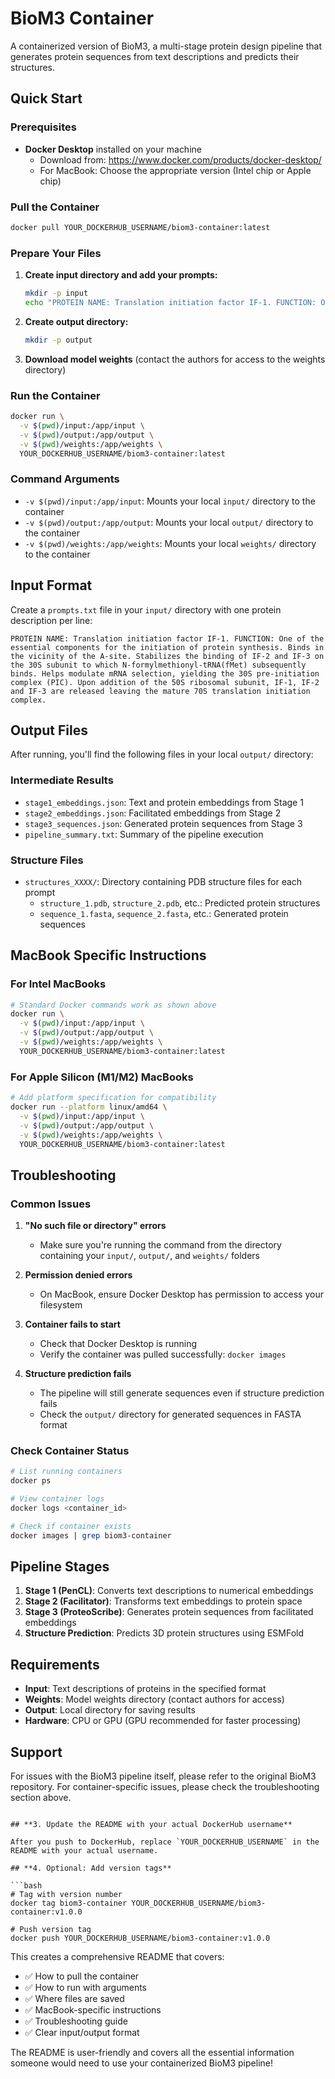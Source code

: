 # BioM3 Container

A containerized version of BioM3, a multi-stage protein design pipeline that generates protein sequences from text descriptions and predicts their structures.

## Quick Start

### Prerequisites

- **Docker Desktop** installed on your machine
  - Download from: https://www.docker.com/products/docker-desktop/
  - For MacBook: Choose the appropriate version (Intel chip or Apple chip)

### Pull the Container

```bash
docker pull YOUR_DOCKERHUB_USERNAME/biom3-container:latest
```

### Prepare Your Files

1. **Create input directory and add your prompts:**
   ```bash
   mkdir -p input
   echo "PROTEIN NAME: Translation initiation factor IF-1. FUNCTION: One of the essential components for the initiation of protein synthesis..." > input/prompts.txt
   ```

2. **Create output directory:**
   ```bash
   mkdir -p output
   ```

3. **Download model weights** (contact the authors for access to the weights directory)

### Run the Container

```bash
docker run \
  -v $(pwd)/input:/app/input \
  -v $(pwd)/output:/app/output \
  -v $(pwd)/weights:/app/weights \
  YOUR_DOCKERHUB_USERNAME/biom3-container:latest
```

### Command Arguments

- `-v $(pwd)/input:/app/input`: Mounts your local `input/` directory to the container
- `-v $(pwd)/output:/app/output`: Mounts your local `output/` directory to the container  
- `-v $(pwd)/weights:/app/weights`: Mounts your local `weights/` directory to the container

## Input Format

Create a `prompts.txt` file in your `input/` directory with one protein description per line:

```
PROTEIN NAME: Translation initiation factor IF-1. FUNCTION: One of the essential components for the initiation of protein synthesis. Binds in the vicinity of the A-site. Stabilizes the binding of IF-2 and IF-3 on the 30S subunit to which N-formylmethionyl-tRNA(fMet) subsequently binds. Helps modulate mRNA selection, yielding the 30S pre-initiation complex (PIC). Upon addition of the 50S ribosomal subunit, IF-1, IF-2 and IF-3 are released leaving the mature 70S translation initiation complex.
```

## Output Files

After running, you'll find the following files in your local `output/` directory:

### Intermediate Results
- `stage1_embeddings.json`: Text and protein embeddings from Stage 1
- `stage2_embeddings.json`: Facilitated embeddings from Stage 2  
- `stage3_sequences.json`: Generated protein sequences from Stage 3
- `pipeline_summary.txt`: Summary of the pipeline execution

### Structure Files
- `structures_XXXX/`: Directory containing PDB structure files for each prompt
  - `structure_1.pdb`, `structure_2.pdb`, etc.: Predicted protein structures
  - `sequence_1.fasta`, `sequence_2.fasta`, etc.: Generated protein sequences

## MacBook Specific Instructions

### For Intel MacBooks
```bash
# Standard Docker commands work as shown above
docker run \
  -v $(pwd)/input:/app/input \
  -v $(pwd)/output:/app/output \
  -v $(pwd)/weights:/app/weights \
  YOUR_DOCKERHUB_USERNAME/biom3-container:latest
```

### For Apple Silicon (M1/M2) MacBooks
```bash
# Add platform specification for compatibility
docker run --platform linux/amd64 \
  -v $(pwd)/input:/app/input \
  -v $(pwd)/output:/app/output \
  -v $(pwd)/weights:/app/weights \
  YOUR_DOCKERHUB_USERNAME/biom3-container:latest
```

## Troubleshooting

### Common Issues

1. **"No such file or directory" errors**
   - Make sure you're running the command from the directory containing your `input/`, `output/`, and `weights/` folders

2. **Permission denied errors**
   - On MacBook, ensure Docker Desktop has permission to access your filesystem

3. **Container fails to start**
   - Check that Docker Desktop is running
   - Verify the container was pulled successfully: `docker images`

4. **Structure prediction fails**
   - The pipeline will still generate sequences even if structure prediction fails
   - Check the `output/` directory for generated sequences in FASTA format

### Check Container Status

```bash
# List running containers
docker ps

# View container logs
docker logs <container_id>

# Check if container exists
docker images | grep biom3-container
```

## Pipeline Stages

1. **Stage 1 (PenCL)**: Converts text descriptions to numerical embeddings
2. **Stage 2 (Facilitator)**: Transforms text embeddings to protein space
3. **Stage 3 (ProteoScribe)**: Generates protein sequences from facilitated embeddings
4. **Structure Prediction**: Predicts 3D protein structures using ESMFold

## Requirements

- **Input**: Text descriptions of proteins in the specified format
- **Weights**: Model weights directory (contact authors for access)
- **Output**: Local directory for saving results
- **Hardware**: CPU or GPU (GPU recommended for faster processing)

## Support

For issues with the BioM3 pipeline itself, please refer to the original BioM3 repository. For container-specific issues, please check the troubleshooting section above.
```

## **3. Update the README with your actual DockerHub username**

After you push to DockerHub, replace `YOUR_DOCKERHUB_USERNAME` in the README with your actual username.

## **4. Optional: Add version tags**

```bash
# Tag with version number
docker tag biom3-container YOUR_DOCKERHUB_USERNAME/biom3-container:v1.0.0

# Push version tag
docker push YOUR_DOCKERHUB_USERNAME/biom3-container:v1.0.0
```

This creates a comprehensive README that covers:
- ✅ How to pull the container
- ✅ How to run with arguments
- ✅ Where files are saved
- ✅ MacBook-specific instructions
- ✅ Troubleshooting guide
- ✅ Clear input/output format

The README is user-friendly and covers all the essential information someone would need to use your containerized BioM3 pipeline! 